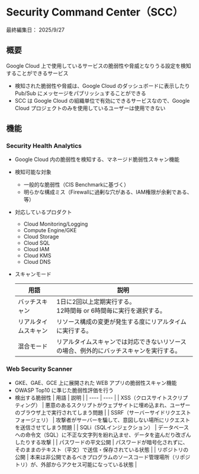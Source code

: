 # Security Command Center（SCC）

最終編集日： 2025/9/27

## 概要

Google Cloud 上で使用しているサービスの脆弱性や脅威となりうる設定を検知することができるサービス

* 検知された脆弱性や脅威は、Google Cloud のダッシュボードに表示したり Pub/Sub にメッセージをパブリッシュすることができる
* SCC は Google Cloud の組織単位で有効にできるサービスなので、Google Cloud プロジェクトのみを使用しているユーザーは使用できない

## 機能

### Security Health Analytics

* Google Cloud 内の脆弱性を検知する、マネージド脆弱性スキャン機能

* 検知可能な対象
  * 一般的な脆弱性（CIS Benchmarkに基づく）
  * 明らかな構成ミス（Firewallに過剰な穴がある、IAM権限が余剰である、等）

* 対応しているプロダクト
  * Cloud Monitoring/Logging
  * Compute Engine/GKE
  * Cloud Storage
  * Cloud SQL
  * Cloud IAM
  * Cloud KMS
  * Cloud DNS

* スキャンモード

    | 用語 | 説明 |
    | ---- | ---- |
    | バッチスキャン | 	1日に2回以上定期実行する。<br>12時間毎 or 6時間毎に実行を選択する。 |
    | リアルタイムスキャン | リソース構成の変更が発生する度にリアルタイムに実行する。 |
    | 混合モード | 	リアルタイムスキャンでは対応できないリソースの場合、例外的にバッチスキャンを実行する。 |

### Web Security Scanner

* GKE、GAE、GCE 上に展開された WEB アプリの脆弱性スキャン機能
* OWASP Top10 に準じた脆弱性評価を行う
* 検出する脆弱性
    | 用語 | 説明 |
    | ---- | ---- |
    | XSS（クロスサイトスクリプティング） | 悪意のあるスクリプトがウェブサイトに埋め込まれ、ユーザーのブラウザ上で実行されてしまう問題 |
    | SSRF（サーバーサイドリクエストフォージェリ） | 攻撃者がサーバーを騙して、意図しない場所にリクエストを送信させてしまう問題 |
    | SQLi（SQLインジェクション） | データベースへの命令文（SQL）に不正な文字列を紛れ込ませ、データを盗んだり改ざんしたりする攻撃 |
    | パスワードの平文公開 | パスワードが暗号化されずに、そのままのテキスト（平文）で送信・保存されている状態 |
    | リポジトリの公開 | 本来は非公開であるべきプログラムのソースコード管理場所（リポジトリ）が、外部からアクセス可能になっている状態 |